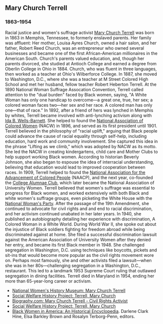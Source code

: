 ## Mary Church Terrell
### 1863&#8211;1954
Racial justice and women's suffrage activist [Mary Church Terrell](/search?q=Mary+Church+Terrell) was born in 1863 in Memphis, Tennessee, to formerly enslaved parents. Her family was affluent: Her mother, Louisa Ayres Church, owned a hair salon, and her father, Robert Reed Church, was an entrepreneur who owned several businesses and became one of the first African-American millionaires in the American South. Church's parents valued education, and, though her parents divorced, she studied at Antioch College and earned a degree from Oberlin College in Ohio in 1884. Church, who was fluent in three languages, then worked as a teacher at Ohio's Wilberforce College. In 1887, she moved to Washington, D.C., where she was a teacher at M Street Colored High School and met her husband, fellow teacher Robert Heberton Terrell. At the 1890 National Woman Suffrage Assocation Convention, Terrell called attention to the "dual burden" faced by Black women, saying, "A White Woman has only one handicap to overcome&#8212;a great one, true, her sex; a colored woman faces two&#8212;her sex and her race. A colored man has only one&#8212;that of race." In 1892, after a friend of hers was lynched in Memphis by whites, Terrell became involved with anti-lynching activism along with [Ida B. Wells-Barnett](/search?q=Ida+Wells). She helped to found the [National Association of Colored Women](/search?q=National+Association+of+Colored+Women) (NACW) in 1896, and served as its first president until 1901. Terrell believed in the philosophy of "racial uplift," arguing that Black people could advance the cause of racial equality through self-help, including education, hard work and community involvement. She captured this idea in the phrase "Lifting as we climb," which was adopted by NACW as its motto. She led the NACW in creating kindergartens, child care and Mother Clubs to help support working Black women. According to historian Beverly Johnson, she also began to espouse the idea of interracial understanding, believing that education would lead to improved cooperation between races. In 1909, Terrell helped to found the [National Association for the Advancement of Colored People](/search?q=National+Association+for+the+Advancement+of+Colored+People) (NAACP), and the next year, co-founded the [College Alumnae Club](/search?q=College+Alumnae+Club), which later became the National Association of University Women. Terrell believed that women's suffrage was essential to progress for Black women, and worked extensively with both Black and white women's suffrage groups, even picketing the White House with the [National Woman's Party](/search?q=National+Womans+Party). After the passage of the 19th Amendment, she continued to advocate for civil rights and and end to racial discrimination, and her activism continued unabated in her later years. In 1940, she published an autobiography detailing her experience with discrimination, A Colored Woman in a White World. During World War II, she spoke out about the injustice of Black soldiers fighting for freedom abroad while being discriminated against at home. She filed a successful discrimination lawsuit against the American Association of University Women after they denied her entry, and became its first Black member in 1948. She challenged segregation in Washington, D.C. using techniques like boycotts, pickets and sit-ins that would become more popular as the civil rights movement wore on. Perhaps most famously, she and other activists filed a lawsuit&#8212;when she was in her 80s&#8212;challenging segregation in a Washington, D.C., restaurant. This led to a landmark 1953 Supreme Court ruling that outlawed segregation in dining facilities. Terrell died in Maryland in 1954, ending her more than 65-year-long career or activism.

* [National Women's History Museum: Mary Church Terrell](https://www.womenshistory.org/education-resources/biographies/mary-church-terrell)
* [Social Welfare History Project: Terrell, Mary Church](https://socialwelfare.library.vcu.edu/eras/terrell-mary-church/)
* [Biography.com: Mary Church Terrell - Civil Rights Activist](https://www.biography.com/activist/mary-church-terrell)
* [Social Welfare History Project: Terrell, Mary Church](https://socialwelfare.library.vcu.edu/eras/terrell-mary-church/)
* [Black Women in America: An Historical Encyclopedia](https://www.goodreads.com/book/show/1449467.Black_Women_in_America). Darlene Clark Hine, Elsa Barkley Brown and Rosalyn Terborg-Penn, editors.